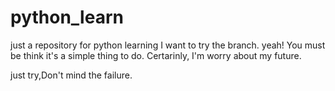 # python_learn
just a repository for python learning
I want to try the branch. yeah! You must be think it's a simple thing to do.
Certarinly, I'm worry about my future.

just try,Don't mind the failure.
